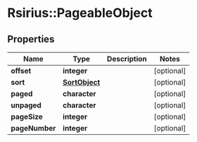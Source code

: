 # Rsirius::PageableObject


## Properties
Name | Type | Description | Notes
------------ | ------------- | ------------- | -------------
**offset** | **integer** |  | [optional] 
**sort** | [**SortObject**](SortObject.md) |  | [optional] 
**paged** | **character** |  | [optional] 
**unpaged** | **character** |  | [optional] 
**pageSize** | **integer** |  | [optional] 
**pageNumber** | **integer** |  | [optional] 


